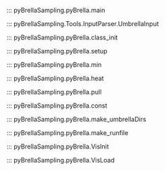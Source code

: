 ::: pyBrellaSampling.pyBrella.main

::: pyBrellaSampling.Tools.InputParser.UmbrellaInput

::: pyBrellaSampling.pyBrella.class_init

::: pyBrellaSampling.pyBrella.setup

::: pyBrellaSampling.pyBrella.min

::: pyBrellaSampling.pyBrella.heat

::: pyBrellaSampling.pyBrella.pull

::: pyBrellaSampling.pyBrella.const

::: pyBrellaSampling.pyBrella.make_umbrellaDirs

::: pyBrellaSampling.pyBrella.make_runfile

::: pyBrellaSampling.pyBrella.VisInit

::: pyBrellaSampling.pyBrella.VisLoad